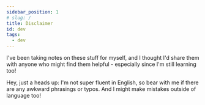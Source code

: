 ```yaml
---
sidebar_position: 1
# slug: /
title: Disclaimer
id: dev
tags:
  - dev
---
```


<!-- TOC -->

I've been taking notes on these stuff for myself, and I thought I'd share them with anyone who might find them helpful - especially since I'm still learning too!

Hey, just a heads up: I'm not super fluent in English, so bear with me if there are any awkward phrasings or typos. And I might make mistakes outside of language too!

<!-- /TOC -->
